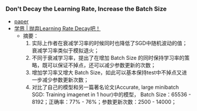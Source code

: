 ### Don't Decay the Learning Rate, Increase the Batch Size
* [paper](paper/22.10-01-18-Don't-Decay-the-Learning-Rate-Increase-the-Batch-Size.pdf)
* [学界 | 抛弃Learning Rate Decay吧！](https://mp.weixin.qq.com/s/wUihQ7uYH4rUQ4gnFnLdDw)
    * 摘要：
        1. 实际上作者在衰减学习率的时候同时也降低了SGD中随机波动的值；衰减学习率类似于模拟退火；
        2. 不同于衰减学习率，提出了在增加 Batch Size 的同时保持学习率的策略，既可以保证不掉点，还可以减少参数更新的次数；
        3. 增加学习率又增大 Batch Size，如此可以基本保持test中不掉点又进一步减少参数更新次数；
        4. 对比了自己的模型和另一篇著名论文(Accurate, large minibatch SGD: Training imagenet in 1 hour)中的模型，
        Batch Size：65536 - 8192；正确率：77% - 76%；参数更新次数：2500 - 14000；